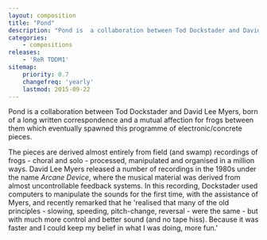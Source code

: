 ```yaml
---
layout: composition
title: "Pond"
description: "Pond is  a collaboration between Tod Dockstader and David Lee Myers, born of a long written correspondence and a mutual affection for frogs between them which eventually spawned this programme of electronic/concrete pieces. The pieces are derived almost entirely from field (and swamp) recordings of frogs - choral and solo - processed, manipulated and organised in a million ways."
categories:
    - compositions
releases:
    - 'ReR TDDM1'
sitemap:
    priority: 0.7
    changefreq: 'yearly'
    lastmod: 2015-09-22
---
```


Pond is  a collaboration between Tod Dockstader and David Lee Myers, born of a long written correspondence and a mutual affection for frogs between them which eventually spawned this programme of electronic/concrete pieces. 

The pieces are derived almost entirely from field (and swamp) recordings of frogs - choral and solo - processed, manipulated and organised in a million ways. David Lee Myers released a number of recordings in the 1980s under the name *Arcane Device*, where the musical material was derived from almost uncontrollable feedback systems. In this recording, Dockstader used computers to manipulate the sounds for the first time, with the assistance of Myers, and recently remarked that he 'realised that many of the old principles - slowing, speeding, pitch-change, reversal - were the same - but with much more control and better sound (and no tape hiss). Because it was faster and I could keep my belief in what I was doing, more fun.'